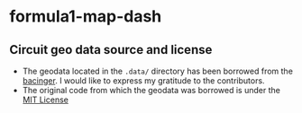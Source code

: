 # formula1-map-dash

## Circuit geo data source and license
- The geodata located in the `.data/` directory has been borrowed from the [bacinger](https://github.com/bacinger/f1-circuits/tree/master/circuits). I would like to express my gratitude to the contributors.
- The original code from which the geodata was borrowed is under the [MIT License](https://github.com/bacinger/f1-circuits/blob/master/LICENSE.md)
